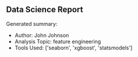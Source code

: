 ## Data Science Report

Generated summary:

- Author: John Johnson
- Analysis Topic: feature engineering
- Tools Used: ['seaborn', 'xgboost', 'statsmodels']
